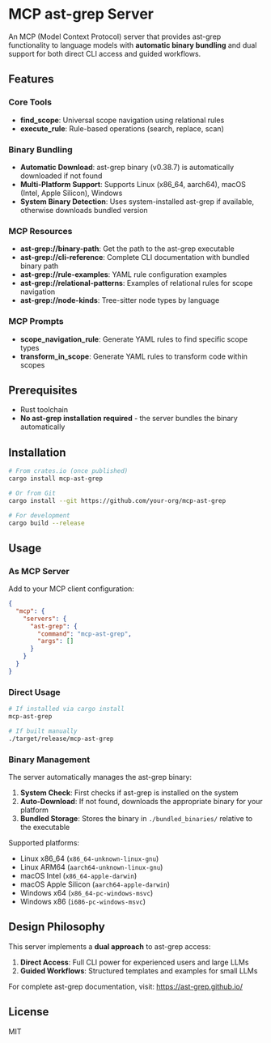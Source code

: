 # MCP ast-grep Server

An MCP (Model Context Protocol) server that provides ast-grep functionality to language models with **automatic binary bundling** and dual support for both direct CLI access and guided workflows.

## Features

### Core Tools
- **find_scope**: Universal scope navigation using relational rules
- **execute_rule**: Rule-based operations (search, replace, scan)

### Binary Bundling
- **Automatic Download**: ast-grep binary (v0.38.7) is automatically downloaded if not found
- **Multi-Platform Support**: Supports Linux (x86_64, aarch64), macOS (Intel, Apple Silicon), Windows
- **System Binary Detection**: Uses system-installed ast-grep if available, otherwise downloads bundled version

### MCP Resources
- **ast-grep://binary-path**: Get the path to the ast-grep executable
- **ast-grep://cli-reference**: Complete CLI documentation with bundled binary path
- **ast-grep://rule-examples**: YAML rule configuration examples
- **ast-grep://relational-patterns**: Examples of relational rules for scope navigation
- **ast-grep://node-kinds**: Tree-sitter node types by language

### MCP Prompts
- **scope_navigation_rule**: Generate YAML rules to find specific scope types
- **transform_in_scope**: Generate YAML rules to transform code within scopes

## Prerequisites

- Rust toolchain
- **No ast-grep installation required** - the server bundles the binary automatically

## Installation

```bash
# From crates.io (once published)
cargo install mcp-ast-grep

# Or from Git
cargo install --git https://github.com/your-org/mcp-ast-grep

# For development
cargo build --release
```

## Usage

### As MCP Server

Add to your MCP client configuration:
```json
{
  "mcp": {
    "servers": {
      "ast-grep": {
        "command": "mcp-ast-grep",
        "args": []
      }
    }
  }
}
```

### Direct Usage

```bash
# If installed via cargo install
mcp-ast-grep

# If built manually
./target/release/mcp-ast-grep
```

### Binary Management

The server automatically manages the ast-grep binary:

1. **System Check**: First checks if ast-grep is installed on the system
2. **Auto-Download**: If not found, downloads the appropriate binary for your platform
3. **Bundled Storage**: Stores the binary in `./bundled_binaries/` relative to the executable

Supported platforms:
- Linux x86_64 (`x86_64-unknown-linux-gnu`)
- Linux ARM64 (`aarch64-unknown-linux-gnu`) 
- macOS Intel (`x86_64-apple-darwin`)
- macOS Apple Silicon (`aarch64-apple-darwin`)
- Windows x64 (`x86_64-pc-windows-msvc`)
- Windows x86 (`i686-pc-windows-msvc`)

## Design Philosophy

This server implements a **dual approach** to ast-grep access:

1. **Direct Access**: Full CLI power for experienced users and large LLMs
2. **Guided Workflows**: Structured templates and examples for small LLMs

For complete ast-grep documentation, visit: https://ast-grep.github.io/

## License

MIT